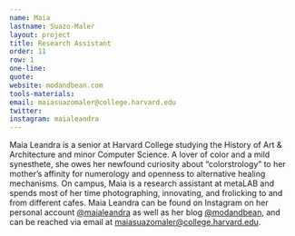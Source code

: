 ```yaml
---
name: Maia
lastname: Suazo-Maler
layout: project
title: Research Assistant
order: 11
row: 1
one-line: 
quote: 
website: modandbean.com
tools-materials:
email: maiasuazomaler@college.harvard.edu
twitter:
instagram: maialeandra
---
```

Maia Leandra is a senior at Harvard College studying the History of Art & Architecture and minor Computer Science. A lover of color and a mild synesthete, she owes her newfound curiosity about “colorstrology” to her mother’s affinity for numerology and openness to alternative healing mechanisms. On campus, Maia is a research assistant at metaLAB and spends most of her time photographing, innovating, and frolicking to and from different cafes. Maia Leandra can be found on Instagram on her personal account [@maialeandra](https://www.instagram.com/maialeandra/) as well as her blog [@modandbean](http://www.modandbean.com/about/), and can be reached via email at [maiasuazomaler@college.harvard.edu](mailto:maiasuazomaler@college.harvard.edu).